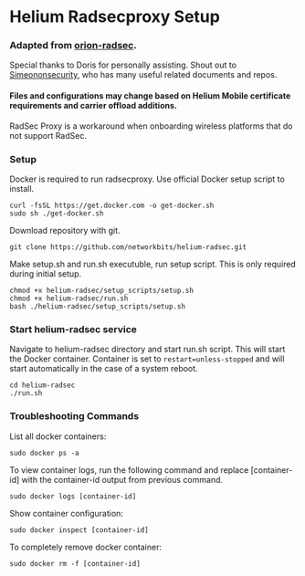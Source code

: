 # Helium Radsecproxy Setup

### Adapted from [orion-radsec](https://github.com/google-area120/orion-radsec).
 
Special thanks to Doris for personally assisting. Shout out to [Simeononsecurity](https://github.com/simeononsecurity), who has many useful related documents and repos.


#### Files and configurations may change based on Helium Mobile certificate requirements and carrier offload additions.

RadSec Proxy is a workaround when onboarding wireless platforms that do not support RadSec.

### Setup

Docker is required to run radsecproxy. Use official Docker setup script to install.

```
curl -fsSL https://get.docker.com -o get-docker.sh
sudo sh ./get-docker.sh
 ```

Download repository with git.

```
git clone https://github.com/networkbits/helium-radsec.git
```



Make setup.sh and run.sh executuble, run setup script. This is only required during initial setup.

```
chmod +x helium-radsec/setup_scripts/setup.sh
chmod +x helium-radsec/run.sh
bash ./helium-radsec/setup_scripts/setup.sh
```

### Start helium-radsec service

Navigate to helium-radsec directory and start run.sh script. This will start the Docker container. Container is set to ``restart=unless-stopped`` and will start automatically in the case of a system reboot.

```
cd helium-radsec
./run.sh
```

### Troubleshooting Commands

List all docker containers:

``
sudo docker ps -a
``

To view container logs, run the following command and replace [container-id] with the container-id output from previous command.

``
sudo docker logs [container-id]
``

Show container configuration:

``
sudo docker inspect [container-id]
``

To completely remove docker container:

``
sudo docker rm -f [container-id]
``
